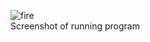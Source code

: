 ![fire](https://user-images.githubusercontent.com/9664221/53200496-57bc5f00-362a-11e9-90a3-09e53dadf7f9.png)\
Screenshot of running program
